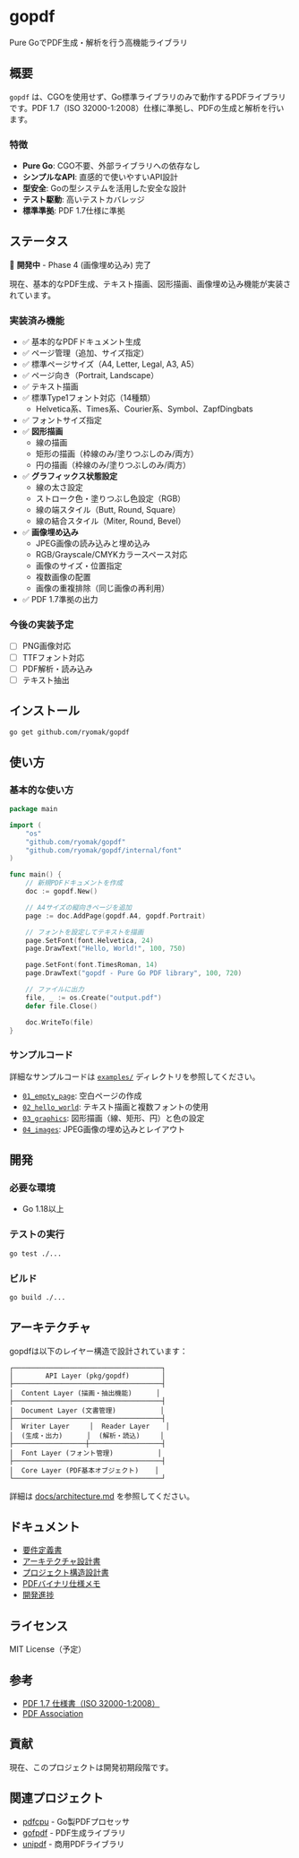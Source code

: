 # gopdf

Pure GoでPDF生成・解析を行う高機能ライブラリ

## 概要

`gopdf` は、CGOを使用せず、Go標準ライブラリのみで動作するPDFライブラリです。PDF 1.7（ISO 32000-1:2008）仕様に準拠し、PDFの生成と解析を行います。

### 特徴

- **Pure Go**: CGO不要、外部ライブラリへの依存なし
- **シンプルなAPI**: 直感的で使いやすいAPI設計
- **型安全**: Goの型システムを活用した安全な設計
- **テスト駆動**: 高いテストカバレッジ
- **標準準拠**: PDF 1.7仕様に準拠

## ステータス

🚧 **開発中** - Phase 4 (画像埋め込み) 完了

現在、基本的なPDF生成、テキスト描画、図形描画、画像埋め込み機能が実装されています。

### 実装済み機能

- ✅ 基本的なPDFドキュメント生成
- ✅ ページ管理（追加、サイズ指定）
- ✅ 標準ページサイズ（A4, Letter, Legal, A3, A5）
- ✅ ページ向き（Portrait, Landscape）
- ✅ テキスト描画
- ✅ 標準Type1フォント対応（14種類）
  - Helvetica系、Times系、Courier系、Symbol、ZapfDingbats
- ✅ フォントサイズ指定
- ✅ **図形描画**
  - 線の描画
  - 矩形の描画（枠線のみ/塗りつぶしのみ/両方）
  - 円の描画（枠線のみ/塗りつぶしのみ/両方）
- ✅ **グラフィックス状態設定**
  - 線の太さ設定
  - ストローク色・塗りつぶし色設定（RGB）
  - 線の端スタイル（Butt, Round, Square）
  - 線の結合スタイル（Miter, Round, Bevel）
- ✅ **画像埋め込み**
  - JPEG画像の読み込みと埋め込み
  - RGB/Grayscale/CMYKカラースペース対応
  - 画像のサイズ・位置指定
  - 複数画像の配置
  - 画像の重複排除（同じ画像の再利用）
- ✅ PDF 1.7準拠の出力

### 今後の実装予定

- [ ] PNG画像対応
- [ ] TTFフォント対応
- [ ] PDF解析・読み込み
- [ ] テキスト抽出

## インストール

```bash
go get github.com/ryomak/gopdf
```

## 使い方

### 基本的な使い方

```go
package main

import (
    "os"
    "github.com/ryomak/gopdf"
    "github.com/ryomak/gopdf/internal/font"
)

func main() {
    // 新規PDFドキュメントを作成
    doc := gopdf.New()

    // A4サイズの縦向きページを追加
    page := doc.AddPage(gopdf.A4, gopdf.Portrait)

    // フォントを設定してテキストを描画
    page.SetFont(font.Helvetica, 24)
    page.DrawText("Hello, World!", 100, 750)

    page.SetFont(font.TimesRoman, 14)
    page.DrawText("gopdf - Pure Go PDF library", 100, 720)

    // ファイルに出力
    file, _ := os.Create("output.pdf")
    defer file.Close()

    doc.WriteTo(file)
}
```

### サンプルコード

詳細なサンプルコードは [`examples/`](examples/) ディレクトリを参照してください。

- [`01_empty_page`](examples/01_empty_page): 空白ページの作成
- [`02_hello_world`](examples/02_hello_world): テキスト描画と複数フォントの使用
- [`03_graphics`](examples/03_graphics): 図形描画（線、矩形、円）と色の設定
- [`04_images`](examples/04_images): JPEG画像の埋め込みとレイアウト

## 開発

### 必要な環境

- Go 1.18以上

### テストの実行

```bash
go test ./...
```

### ビルド

```bash
go build ./...
```

## アーキテクチャ

gopdfは以下のレイヤー構造で設計されています：

```
┌─────────────────────────────────────┐
│        API Layer (pkg/gopdf)        │
├─────────────────────────────────────┤
│  Content Layer (描画・抽出機能)      │
├─────────────────────────────────────┤
│  Document Layer (文書管理)           │
├─────────────────────────────────────┤
│  Writer Layer     │  Reader Layer    │
│  (生成・出力)      │  (解析・読込)     │
├──────────────────┼──────────────────┤
│  Font Layer (フォント管理)           │
├─────────────────────────────────────┤
│  Core Layer (PDF基本オブジェクト)    │
└─────────────────────────────────────┘
```

詳細は [docs/architecture.md](docs/architecture.md) を参照してください。

## ドキュメント

- [要件定義書](docs/requirements.md)
- [アーキテクチャ設計書](docs/architecture.md)
- [プロジェクト構造設計書](docs/structure.md)
- [PDFバイナリ仕様メモ](docs/pdf_spec_notes.md)
- [開発進捗](docs/progress.md)

## ライセンス

MIT License（予定）

## 参考

- [PDF 1.7 仕様書（ISO 32000-1:2008）](https://opensource.adobe.com/dc-acrobat-sdk-docs/pdfstandards/PDF32000_2008.pdf)
- [PDF Association](https://pdfa.org/)

## 貢献

現在、このプロジェクトは開発初期段階です。

## 関連プロジェクト

- [pdfcpu](https://github.com/pdfcpu/pdfcpu) - Go製PDFプロセッサ
- [gofpdf](https://github.com/jung-kurt/gofpdf) - PDF生成ライブラリ
- [unipdf](https://github.com/unidoc/unipdf) - 商用PDFライブラリ
